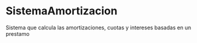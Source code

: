 # SistemaAmortizacion

Sistema que calcula las amortizaciones, cuotas y intereses basadas en un prestamo
